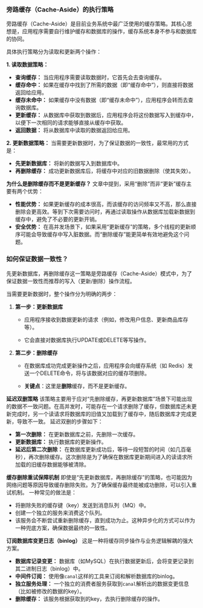 
### 旁路缓存（Cache-Aside）的执行策略

旁路缓存（Cache-Aside）是目前业务系统中最广泛使用的缓存策略。其核心思想是，应用程序需要自行维护缓存和数据库的操作，缓存系统本身不参与和数据库的协同。

具体执行策略分为读取和更新两个操作：

**1. 读取数据策略：**
*   **查询缓存：** 当应用程序需要读取数据时，它首先会去查询缓存。
*   **缓存命中：** 如果在缓存中找到了所需的数据（即“缓存命中”），则直接将数据返回给应用。
*   **缓存未命中：** 如果缓存中没有数据（即“缓存未命中”），应用程序会转而去查询数据库。
*   **更新缓存：** 从数据库中获取到数据后，应用程序会将这份数据写入到缓存中，以便下一次相同的请求能够直接从缓存中获取。
*   **返回数据：** 将从数据库中读取的数据返回给应用。

**2. 更新数据策略：**
当需要更新数据时，为了保证数据的一致性，最常用的方式是：
*   **先更新数据库：** 将新的数据写入到数据库中。
*   **再删除缓存：** 成功更新数据库后，将缓存中对应的旧数据删除（使其失效）。

**为什么是删除缓存而不是更新缓存？**
文章中提到，采用“删除”而非“更新”缓存主要有两个优势：
*   **性能优势：** 如果更新缓存的成本很高，而该缓存的访问频率又不高，那么直接删除会更高效。等到下次需要访问时，再通过读取操作从数据库加载新数据到缓存中，避免了不必要的更新开销。
*   **安全优势：** 在高并发场景下，如果采用“更新缓存”的策略，多个线程的更新顺序可能会导致缓存中写入脏数据。而“删除缓存”能更简单有效地避免这个问题。

### 如何保证数据一致性？

先更新数据库，再删除缓存这一策略是旁路缓存（Cache-Aside）模式中，为了保证数据一致性而推荐的写入（更新/删除）操作流程。

当需要更新数据时，整个操作分为明确的两步：
1. **第一步：更新数据库**
    
    - 应用程序接收到数据更新的请求（例如，修改用户信息、更新商品库存等）。
        
    - 它会直接对数据库执行UPDATE或DELETE等写操作。
        
2. **第二步：删除缓存**
    
    - 在数据库成功完成更新操作之后，应用程序会向缓存系统（如 Redis）发送一个DELETE命令，将与该数据对应的缓存项删除。
        
    - **关键点**：这里是**删除**缓存，而不是更新缓存。

**延迟双删策略**
该策略主要用于应对“先删除缓存，再更新数据库”场景下可能出现的数据不一致问题。在高并发时，可能存在一个请求删除了缓存，但数据库还未更新完成时，另一个读请求将数据库的旧值又加载到了缓存中，随后数据库才完成更新，导致不一致。
延迟双删的步骤如下：
*   **第一次删除：** 在更新数据库之前，先删除一次缓存。
*   **更新数据库：** 执行数据库的更新操作。
*   **延迟后第二次删除：** 在数据库更新成功后，等待一段短暂的时间（如几百毫秒），再次删除缓存。这次删除是为了确保在数据库更新期间进入的读请求所加载的旧缓存数据能够被清除。

**缓存删除重试保障机制**
即使是“先更新数据库，再删除缓存”的策略，也可能因为网络问题等原因导致缓存删除失败。为了确保缓存最终能被成功删除，可以引入重试机制。
一种常见的做法是：
*   将删除失败的缓存键（key）发送到消息队列（MQ）中。
*   创建一个独立的服务来消费这个队列。
*   该服务会不断尝试重新删除缓存，直到成功为止。这种异步化的方式可以作为一种兜底方案，确保数据最终的一致性。

**订阅数据库变更日志（binlog）**
这是一种将缓存同步操作与业务逻辑解耦的强大方案。
*   **数据库记录变更：** 数据库（如MySQL）在执行数据更新后，会将变更记录到其二进制日志（binlog）中。
*   **中间件订阅：** 使用像`canal`这样的工具来订阅和解析数据库的binlog。
*   **独立服务处理：** 一个独立的消费者服务获取到`canal`解析出的数据变更信息（比如被修改的数据的key）。
*   **删除缓存：** 该服务根据获取到的key，去执行删除缓存的操作。

